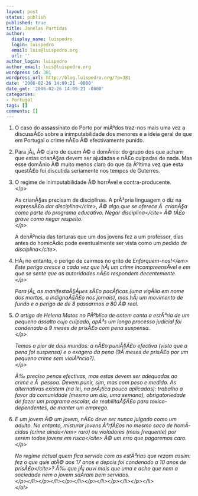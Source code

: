 ```yaml
---
layout: post
status: publish
published: true
title: Janelas Partidas
author:
  display_name: luispedro
  login: luispedro
  email: luis@luispedro.org
  url: ''
author_login: luispedro
author_email: luis@luispedro.org
wordpress_id: 381
wordpress_url: http://blog.luispedro.org/?p=381
date: '2006-02-26 14:09:21 -0800'
date_gmt: '2006-02-26 14:09:21 -0800'
categories:
- Portugal
tags: []
comments: []
---
```

<ol>
<li>
<p>O caso do assassinato do Porto por mi&Atilde;&ordm;dos traz-nos mais uma vez a discuss&Atilde;&pound;o sobre a inimputabilidade dos menores e a ideia geral de que em Portugal o crime n&Atilde;&pound;o &Atilde;&copy; efectivamente punido.</p>
<li>
<p>Para j&Atilde;&iexcl;, &Atilde;&copy; claro de quem &Atilde;&copy; o dom&Atilde;&shy;nio: do grupo dos que acham que estas crian&Atilde;&sect;as devem ser ajudadas e n&Atilde;&pound;o culpadas de nada. Mas esse dom&Atilde;&shy;nio &Atilde;&copy; muito menos claro do que da &Atilde;&ordm;ltima vez que esta quest&Atilde;&pound;o foi discutida seriamente nos tempos de Guterres.</p>
<li>
<p>O regime de inimputabilidade &Atilde;&copy; horr&Atilde;&shy;vel e contra-producente.<br />
<&#47;p>
<p>As crian&Atilde;&sect;as precisam de disciplinas. A pr&Atilde;&sup3;pria linguagem o diz na express&Atilde;&pound;o <cite>dar disciplina<&#47;cite>, &Atilde;&copy; algo que se oferece &Atilde;&nbsp; crian&Atilde;&sect;a como parte do programa educativo. <cite>Negar disciplina<&#47;cite> &Atilde;&copy; t&Atilde;&pound;o grave como negar respeito.<br />
<&#47;p>
<p>A den&Atilde;&ordm;ncia das torturas que um dos jovens fez a um professor, dias antes do homic&Atilde;&shy;dio pode eventualmente ser vista como um <cite>pedido de disciplina<&#47;cite>.</p>
<li>
<p>H&Atilde;&iexcl; no entanto, o perigo de cairmos no grito de <em>Enforquem-nos!<&#47;em> Este perigo cresce a cada vez que h&Atilde;&iexcl; um crime incompreens&Atilde;&shy;vel e em que se sente que as autoridades n&Atilde;&pound;o respondem decentemente.<br />
<&#47;p>
<p>Para j&Atilde;&iexcl;, as manifesta&Atilde;&sect;&Atilde;&micro;es s&Atilde;&pound;o pac&Atilde;&shy;ficas (uma vig&Atilde;&shy;lia em nome dos mortos, a indigna&Atilde;&sect;&Atilde;&pound;o nos jornais), mas h&Atilde;&iexcl; um movimento de fundo e o perigo de de 8 passarmos a 80 &Atilde;&copy; real.</p>
<li>
<p>O artigo de Helena Matos no P&Atilde;&ordm;blico de ontem conta a est&Atilde;&sup3;ria de um pequeno assalto cujo culpado, ap&Atilde;&sup3;s um longo processo judicial foi condenado a 9 meses de pris&Atilde;&pound;o com pena suspensa.<br />
<&#47;p>
<p>Temos o pior de dois mundos: a n&Atilde;&pound;o puni&Atilde;&sect;&Atilde;&pound;o efectiva (visto que a pena foi suspensa) e o exagero da pena (9&Acirc;&nbsp;meses de pris&Atilde;&pound;o por um pequeno crime sem viol&Atilde;&ordf;ncia?).<br />
<&#47;p>
<p>&Atilde;&permil; preciso penas efectivas, mas estas devem ser adequadas ao crime e &Atilde;&nbsp; pessoa. Devem punir, sim, mas com peso e medida. As alternativas existem (na lei, na pr&Atilde;&iexcl;tica pouco aplicadas): trabalho a favor da comunidade (mesmo um dia, uma semana), obrigatoriedade de fazer um programa escolar, de reabilita&Atilde;&sect;&Atilde;&pound;o para toxico-dependentes, de manter um emprego.</p>
<li>
<p>E um jovem &Atilde;&copy; um jovem, n&Atilde;&pound;o deve ser nunca julgado como um adulto. No entanto, misturar jovens &Atilde;&sup3;rf&Atilde;&pound;os no mesmo saco de hom&Atilde;&shy;cidas (crime <em>ainda<&#47;em> raro) ou violadores (mais frequente) por serem todos <cite>jovens em risco<&#47;cite> &Atilde;&copy; um erro que pagaremos caro.<br />
<&#47;p>
<p>No regime actual quem fica servido com as est&Atilde;&sup3;rias que rezam assim: <cite>fez o que quis at&Atilde;&copy; aos 17 anos e depois foi condenado a 10 anos de pris&Atilde;&pound;o<&#47;cite>? &Atilde;&permil; que j&Atilde;&iexcl; ouvi mais que uma e acho que nem a sociedade nem o jovem sa&Atilde;&shy;ram bem servidos.<br />
<&#47;p><&#47;li><&#47;p><&#47;li><&#47;p><&#47;li><&#47;p><&#47;li><&#47;p><&#47;li><&#47;p><&#47;li><br />
<&#47;ol></p>

